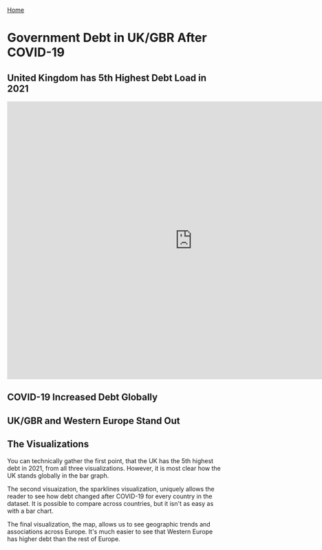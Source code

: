 [Home](https://ruesellers.github.io/datastories) <br>

# Government Debt in UK/GBR After COVID-19

## United Kingdom has 5th Highest Debt Load in 2021
<iframe src="https://data.oecd.org/chart/6Sf2" width="860" height="645" style="border: 0" mozallowfullscreen="true" webkitallowfullscreen="true" allowfullscreen="true"><a href="https://data.oecd.org/chart/6Sf2" target="_blank">OECD Chart: General government debt, Total, % of GDP, Annual, 2021</a></iframe>

## COVID-19 Increased Debt Globally
<div class="flourish-embed flourish-chart" data-src="visualisation/11722365"><script src="https://public.flourish.studio/resources/embed.js"></script></div>

## UK/GBR and Western Europe Stand Out 
<div class="flourish-embed flourish-map" data-src="visualisation/11722672"><script src="https://public.flourish.studio/resources/embed.js"></script></div>

## The Visualizations
You can technically gather the first point, that the UK has the 5th highest debt in 2021, from all three visualizations. However, it is most clear how the UK stands globally in the bar graph. 

The second visuaization, the sparklines visualization, uniquely allows the reader to see how debt changed after COVID-19 for every country in the dataset. It is possible to compare across countries, but it isn't as easy as with a bar chart.

The final visualization, the map, allows us to see geographic trends and associations across Europe. It's much easier to see that Western Europe has higher debt than the rest of Europe.
